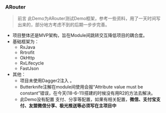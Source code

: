 ### ARouter

> 前言 此Demo为ARouter测试Demo框架，参考一些资料，用了一天时间写出来的，部分地方考虑不到的后期一步步完善。

* 项目整体还是MVP架构，旨在Module间跳转交互降低项目的耦合度。
* 基础框架为：
    * RxJava
    * Rrtrofit
    * OkHttp
    * RxLifecycle
    * FastJson
* 其他：
    * 项目未使用Dagger2注入 。
    * Butterknife注解在module间使用会报“Attribute value must be constant”错误，在今天(18-6-11)搭建的时候没有用R2的方法去解决。
    * 此Demo没有配置 支付、分享等配置，如果有相关配置，**微信、支付宝支付、友盟微信分享、极光推送等必须写在主项目中**